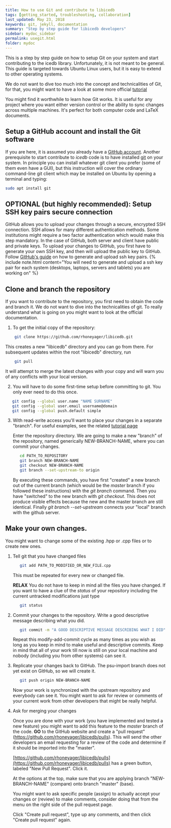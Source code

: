 ```yaml
---
title: How to use Git and contribute to libicedb
tags: [getting_started, troubleshooting, collaboration]
last_updated: May 23, 2018
keywords: git, jekyll, documentation
summary: "Step by step guide for libicedb developers"
sidebar: mydoc_sidebar
permalink: usegit.html
folder: mydoc
---
```


This is a step by step guide on how to setup Git on your system and start contributing to the icedb library. Unfortunately, it is not meant to be general. This guide is targeted towards Ubuntu Linux users, but it is easy to extend to other operating systems.

We do not want to dive too much into the concept and technicalities of Git, for that, you might want to have a look at some more official [tutorial](https://services.github.com/on-demand/intro-to-github/)

You might find it worthwhile to learn how Git works. It is useful for any project where you want either version control or the ability to sync changes across multiple machines. It's perfect for both computer code and LaTeX documents.

## Setup a GitHub account and install the Git software

If you are here, it is assumed you already have a [GitHub account](https://www.github.com). Another prerequisite to start contribute to *icedb* code is to have installed [git](https://en.wikipedia.org/wiki/Git) on your system. In principle you can install whatever git client you prefer (some of them even have a GUI), but this instruction will cover the ordinary command-line git client which may be installed on Ubuntu by opening a terminal and typing:
```bash
sudo apt install git
```

## OPTIONAL (but highly recommended): Setup SSH key pairs secure connection

GitHub allows you to upload your changes through a secure, encrypted SSH connection. SSH allows for many different authentication methods. Some institutions might require a two factor authentication which would make this step mandatory. In the case of GitHub, both server and client have public and private keys. To upload your changes to GitHub, you first have to generate your own SSH key, and then will upload the public key to GitHub. Follow [GitHub's guide](https://help.github.com/articles/connecting-to-github-with-ssh/) on how to generate and upload ssh key pairs.
{% include note.html content="You will need to generate and upload a ssh key pair for each system (desktops, laptops, servers and tablets) you are working on" %}

## Clone and branch the repository
If you want to contribute to the repository, you first need to obtain the code and branch it.
We do not want to dive into the technicalities of git. To really understand what is going on you might want to look at the official documentation.

  1. To get the initial copy of the repository:
  ```bash
      git clone https://github.com/rhoneyager/libicedb.git
  ```
  
  This creates a new "libicedb" directory and you can go from there. For subsequent updates within the root "libicedb" directory, run
  ```bash
      git pull
  ```
  It will attempt to merge the latest changes with your copy and will warn you of any conflicts with your local version.

  2. You will have to do some first-time setup before committing to git. You only ever need to do this once.
  ```bash
     git config --global user.name "NAME SURNAME"
     git config --global user.email username@domain
     git config --global push.default simple
  ```

  3. With read-write access you'll want to place your changes in a separate "branch". For useful examples, see the related [tutorial page](https://services.github.com/on-demand/github-cli/clone-repo-cli)

     Enter the repository directory. We are going to make a new "branch" of the repository, named generically NEW-BRANCH-NAME, where you can commit your changes.
     ```bash
        cd PATH_TO_REPOSITORY
        git branch NEW-BRANCH-NAME
        git checkout NEW-BRANCH-NAME
        git branch --set-upstream-to origin
     ```
     By executing these commands, you have first "created" a new branch out of the current branch (which would be the *master* branch if you followed these instructions) with the *git branch* command. Then you have "switched" to the new branch with *git checkout*. This does not produce visible effects because the new and the master branch are still identical. Finally *git branch --set-upstream* connects your "local" branch with the github server.
     
## Make your own changes.
  You might want to change some of the existing .hpp or .cpp files or to create new ones.

  1. Tell git that you have changed files
     ```bash
        git add PATH_TO_MODIFIED_OR_NEW_FILE.cpp
     ```
     This must be repeated for every new or changed file. 
     
     **RELAX** You do not have to keep in mind all the files you have changed. If you want to have a clue of the *status* of your repository including the current untracked modifications just type
     ```bash
        git status
     ```
     
  2. Commit your changes to the repository. Write a good descriptive message describing what you did.
     ```bash
        git commit -m "A GOOD DESCRIPTIVE MESSAGE DESCRIBING WHAT I DID"
     ```
     Repeat this modify-add-commit cycle as many times as you wish as long as you keep in mind to make useful and descriptive commits. Keep in mind that all of your work till now is still on your local machine and nobody (including you from other systems) can see it.

  3. Replicate your changes back to GitHub. The psu-import branch does not yet exist on GitHub, so we will create it.
     ```bash
        git push origin NEW-BRANCH-NAME
     ```
     Now your work is synchronized with the upstream repository and everybody can see it. You might want to ask for review or comments of your current work from other developers that might be really helpful.
     
  4. Ask for merging your changes
  
     Once you are done with your work (you have implemented and tested a new feature) you might want to add this feature to the *master* branch of the code. **GO** to the GitHub website and create a "pull request" (https://github.com/rhoneyager/libicedb/pulls). This will send the other developers an email requesting for a review of the code and determine if it should be imported into the "master".
     
     [https://github.com/rhoneyager/libicedb/pulls](https://github.com/rhoneyager/libicedb/pulls) has a green button, labeled "New Pull Request". Click it.
        
     At the options at the top, make sure that you are applying branch "NEW-BRANCH-NAME" (compare) onto branch "master" (base).
     
     You might want to ask specific people (assign) to actually accept your changes or (review) to make comments, consider doing that from the menu on the right side of the pull request page.
        
     Click "Create pull request", type up any comments, and then click "Create pull request" again.
